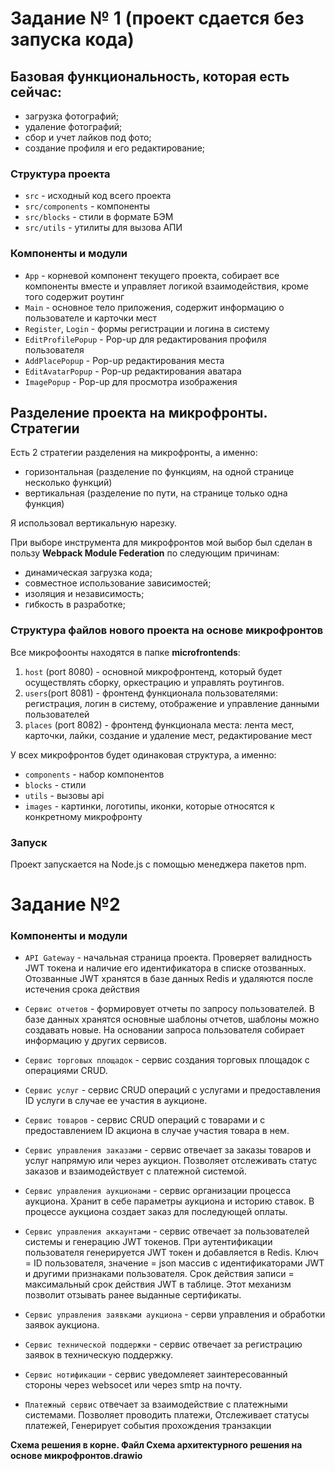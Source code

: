  
# Задание № 1 (проект сдается без запуска кода)
## Базовая функциональность, которая есть сейчас:
- загрузка фотографий;
- удаление фотографий;
- сбор и учет лайков под фото;
- создание профиля и его редактирование;

### Структура проекта
- `src` - исходный код всего проекта
- `src/components` - компоненты
- `src/blocks` - стили в формате БЭМ
- `src/utils` - утилиты для вызова АПИ

 ### Компоненты и модули

- `App` - корневой компонент текущего проекта, собирает все компоненты вместе и управляет логикой взаимодействия, кроме того содержит роутинг
- `Main` - основное тело приложения, содержит информацию о пользователе и карточки мест
- `Register`, `Login` - формы регистрации и логина в систему 
- `EditProfilePopup` - Pop-up для редактирования профиля пользователя 
- `AddPlacePopup` - Pop-up редактирования места 
- `EditAvatarPopup` - Pop-up редактирования аватара 
- `ImagePopup` - Pop-up для просмотра изображения 

## Разделение проекта на микрофронты. Стратегии
Есть 2 стратегии разделения на  микрофронты, а именно:
- горизонтальная (разделение по функциям, на одной странице несколько функций)
 - вертикальная (разделение по пути, на странице только одна функция)

Я использовал вертикальную нарезку.

При выборе инструмента для микрофронтов мой выбор был сделан в пользу **Webpack Module Federation** по следующим причинам:
- динамическая загрузка кода;
- совместное использование зависимостей;
- изоляция и независимость;
- гибкость в разработке;

### Структура файлов нового проекта на основе микрофронтов
Все микрофоонты находятся в папке **microfrontends**:
1. `host` (port 8080) - основной микрофронтенд, который будет осуществлять сборку, оркестрацию и  управлять роутингов. 
2. `users`(port 8081) - фронтенд функционала пользователями: регистрация, логин в систему, отображение и управление данными пользователей
3. `places` (port 8082) - фронтенд функционала места: лента мест, карточки, лайки, создание и удаление мест, редактирование мест

У всех микрофронтов будет одинаковая структура, а именно:
- `components` - набор компонентов
- `blocks` - стили
- `utils` - вызовы api
- `images` - картинки, логотипы, иконки, которые относятся к конкретному микрофронту

### Запуск
Проект запускается  на Node.js с помощью менеджера пакетов npm.


# Задание №2
 ### Компоненты и модули
 - `API Gateway` - начальная страница проекта. Проверяет валидность JWT токена и наличие его идентификатора в списке отозванных.
Отозванные JWT хранятся в базе данных Redis и удаляются после истечения срока действия

- `Сервис отчетов` - формировует отчеты по запросу пользователей. В базе данных хранятся основные шаблоны отчетов, шаблоны можно создавать новые. На основании запроса пользователя собирает информацию у других сервисов.

- `Сервис торговых площадок` - сервис создания торговых площадок с операциями CRUD.

- `Сервис услуг` - сервис CRUD операций с услугами и предоставления ID услуги в случае ее участия в аукционе.

- `Сервис товаров` - сервис CRUD операций с товарами и с предоставлением ID акциона в случае участия товара в нем.

- `Сервис управления заказами` - сервис отвечает за заказы товаров и услуг напрямую или через аукцион. Позволяет отслеживать статус заказов и взаимодействует с платежной системой.

- `Сервис управления аукционами` - сервис организации процесса аукциона. Хранит в себе параметры аукциона и историю ставок. В процессе аукциона создает заказ для последующей оплаты.

- `Сервис управления аккаунтами` -  сервис отвечает за пользователей системы и генерацию JWT токенов. При аутентификации пользователя генерируется JWT токен и добавляется в Redis. Ключ = ID пользователя, значение = json массив с идентификаторами JWT и другими признаками пользователя. Срок действия записи = максимальный срок действия JWT в таблице. Этот механизм позволит отзывать ранее выданные сертификаты.

 - `Сервис управления заявками аукциона` - серви управления и обработки заявок аукциона. 

- `Сервис технической поддержки` - сервис отвечает за  регистрацию заявок в техническую поддержку.

- `Сервис нотификации` -  сервис уведомлеяет заинтересованный стороны через websocet или через smtp на почту.

- `Платежный сервис` отвечает за взаимодействие с платежными системами. Позволяет проводить платежи, Отслеживает статусы платежей, Генерирует события прохождения транзакции

**Схема решения в корне. Файл Схема архитектурного решения на основе микрофронтов.drawio**


